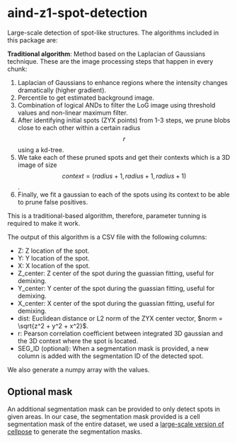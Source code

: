 # aind-z1-spot-detection

Large-scale detection of spot-like structures. The algorithms included in this package are:

**Traditional algorithm**: Method based on the Laplacian of Gaussians technique. These are the image processing steps that happen in every chunk:
1. Laplacian of Gaussians to enhance regions where the intensity changes dramatically (higher gradient).
2. Percentile to get estimated background image.
3. Combination of logical ANDs to filter the LoG image using threshold values and non-linear maximum filter.
4. After identifying initial spots (ZYX points) from 1-3 steps, we prune blobs close to each other within a certain radius $$r$$ using a kd-tree.
5. We take each of these pruned spots and get their contexts which is a 3D image of size $$context = (radius + 1, radius + 1, radius + 1)$$.
6. Finally, we fit a gaussian to each of the spots using its context to be able to prune false positives.

This is a traditional-based algorithm, therefore, parameter tunning is required to make it work.

The output of this algorithm is a CSV file with the following columns:

- Z: Z location of the spot.
- Y: Y location of the spot.
- X: X location of the spot.
- Z_center: Z center of the spot during the guassian fitting, useful for demixing.
- Y_center: Y center of the spot during the guassian fitting, useful for demixing.
- X_center: X center of the spot during the guassian fitting, useful for demixing.
- dist: Euclidean distance or L2 norm of the ZYX center vector, $`norm = \sqrt{z^2 + y^2 + x^2}`$.
- r: Pearson correlation coefficient between integrated 3D gaussian and the 3D context where the spot is located.
- SEG_ID (optional): When a segmentation mask is provided, a new column is added with the segmentation ID of the detected spot.

We also generate a numpy array with the values.

## Optional mask
An additional segmentation mask can be provided to only detect spots in given areas. In our case, the segmentation mask provided is a cell segmentation mask of the entire dataset, we used a  [large-scale version of cellpose](https://github.com/AllenNeuralDynamics/aind-z1-cell-segmentation) to generate the segmentation masks.
